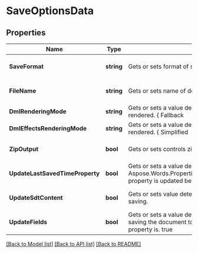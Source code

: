 # SaveOptionsData

## Properties
Name | Type | Description | Notes
------------ | ------------- | ------------- | -------------
**SaveFormat** | **string** | Gets or sets format of save. | [optional] [default to null]
**FileName** | **string** | Gets or sets name of destination file. | [optional] [default to null]
**DmlRenderingMode** | **string** | Gets or sets a value determining how DrawingML shapes are rendered. { Fallback | DrawingML }. | [optional] [default to null]
**DmlEffectsRenderingMode** | **string** | Gets or sets a value determining how DrawingML effects are rendered. { Simplified | None | Fine }. | [optional] [default to null]
**ZipOutput** | **bool** | Gets or sets controls zip output or not. Default value is false. | [optional] [default to null]
**UpdateLastSavedTimeProperty** | **bool** | Gets or sets a value determining whether the Aspose.Words.Properties.BuiltInDocumentProperties.LastSavedTime property is updated before saving. | [optional] [default to null]
**UpdateSdtContent** | **bool** | Gets or sets value determining whether content of  is updated before saving. | [optional] [default to null]
**UpdateFields** | **bool** | Gets or sets a value determining if fields should be updated before saving the document to a fixed page format. Default value for this property is. true | [optional] [default to null]

[[Back to Model list]](../README.md#documentation-for-models) [[Back to API list]](../README.md#documentation-for-api-endpoints) [[Back to README]](../README.md)


